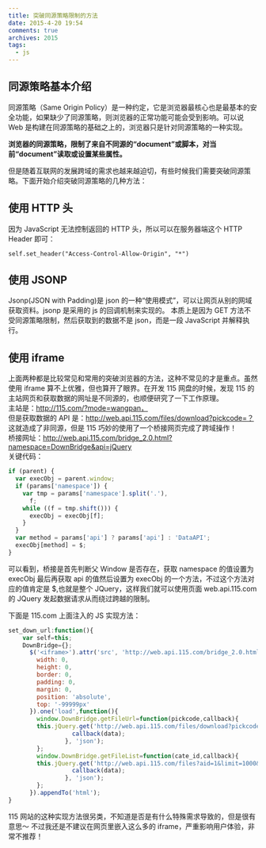 ```yaml
---
title: 突破同源策略限制的方法
date: 2015-4-20 19:54
comments: true
archives: 2015
tags:
  - js
---
```


## 同源策略基本介绍

同源策略（Same Origin Policy）是一种约定，它是浏览器最核心也是最基本的安全功能，如果缺少了同源策略，则浏览器的正常功能可能会受到影响。可以说 Web 是构建在同源策略的基础之上的，浏览器只是针对同源策略的一种实现。

**浏览器的同源策略，限制了来自不同源的“document”或脚本，对当前“document”读取或设置某些属性。**

但是随着互联网的发展跨域的需求也越来越迫切，有些时候我们需要突破同源策略。下面开始介绍突破同源策略的几种方法：

## 使用 HTTP 头

因为 JavaScript 无法控制返回的 HTTP 头，所以可以在服务器端这个 HTTP Header 即可：

```
self.set_header("Access-Control-Allow-Origin", "*")
```

## 使用 JSONP

Jsonp(JSON with Padding)是 json 的一种“使用模式”，可以让网页从别的网域获取资料。jsonp 是采用的 js 的回调机制来实现的。
本质上是因为 GET 方法不受同源策略限制，然后获取到的数据不是 json，而是一段 JavaScript 并解释执行。

## 使用 iframe

上面两种都是比较常见和常用的突破浏览器的方法，这种不常见的才是重点。虽然使用 iframe 算不上优雅，但也算开了眼界。在开发 115 网盘的时候，发现 115
的主站网页和获取数据的网址是不同源的，也顺便研究了一下工作原理。  
主站是：http://115.com/?mode=wangpan，  
但是获取数据的 API 是：http://web.api.115.com/files/download?pickcode=？  
这就造成了非同源，但是 115 巧妙的使用了一个桥接网页完成了跨域操作！  
桥接网址：http://web.api.115.com/bridge_2.0.html?namespace=DownBridge&api=jQuery  
关键代码：

```js
if (parent) {
  var execObj = parent.window;
  if (params['namespace']) {
    var tmp = params['namespace'].split('.'),
      f;
    while ((f = tmp.shift())) {
      execObj = execObj[f];
    }
  }
  var method = params['api'] ? params['api'] : 'DataAPI';
  execObj[method] = $;
}
```

可以看到，桥接是首先判断父 Window 是否存在，获取 namespace 的值设置为 execObj 最后再获取 api 的值然后设置为 execObj 的一个方法，不过这个方法对应的值肯定是 \$,也就是整个 JQuery，这样我们就可以使用页面 web.api.115.com 的 JQuery 发起数据请求从而绕过跨越的限制。

下面是 115.com 上面注入的 JS 实现方法：

```js
set_down_url:function(){
    var self=this;
    DownBridge={};
      $('<iframe>').attr('src', 'http://web.api.115.com/bridge_2.0.html?namespace=DownBridge&api=jQuery').css({
        width: 0,
        height: 0,
        border: 0,
        padding: 0,
        margin: 0,
        position: 'absolute',
        top: '-99999px'
      }).one('load',function(){
        window.DownBridge.getFileUrl=function(pickcode,callback){
        this.jQuery.get('http://web.api.115.com/files/download?pickcode=' + pickcode, function (data) {
                  callback(data);
                }, 'json');
        };
        window.DownBridge.getFileList=function(cate_id,callback){
        this.jQuery.get('http://web.api.115.com/files?aid=1&limit=1000&show_dir=1&cid=' + cate_id, function (data) {
                  callback(data);
                }, 'json');
        };
      }).appendTo('html');
}
```

115 网站的这种实现方法很另类，不知道是否是有什么特殊需求导致的，但是很有意思～
不过我还是不建议在网页里嵌入这么多的 iframe，严重影响用户体验，非常不推荐！
